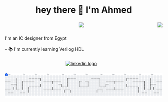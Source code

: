 <h1 align="center">hey there 👋 I'm Ahmed</h1>

###

<img align="right" height="137" src="https://media.tenor.com/VqQyx_FNvQoAAAAi/popcat-pop.gif"  />

###

<div align="center">
  <img src="https://visitor-badge.laobi.icu/badge?page_id=ahmed-ashoor.ahmed-ashoor&"  />
</div>

###

<p align="left">I'm an IC designer from Egypt<br><br>- 📚 I'm currently learning Verilog HDL</p>

###

<div align="center">
  <a href="https://www.linkedin.com/in/ahmedashoor/" target="_blank">
    <img src="https://img.shields.io/static/v1?message=LinkedIn&logo=linkedin&label=&color=0077B5&logoColor=white&labelColor=&style=for-the-badge" height="25" alt="linkedin logo"  />
  </a>
</div>

###

<picture>
  <source media="(prefers-color-scheme: dark)" srcset="https://raw.githubusercontent.com/ahmed-ashoor/ahmed-ashoor/output/pacman-contribution-graph-dark.svg">
  <source media="(prefers-color-scheme: light)" srcset="https://raw.githubusercontent.com/ahmed-ashoor/ahmed-ashoor/output/pacman-contribution-graph.svg">
  <img alt="pacman contribution graph" src="https://raw.githubusercontent.com/ahmed-ashoor/ahmed-ashoor/output/pacman-contribution-graph.svg">
</picture>

###
